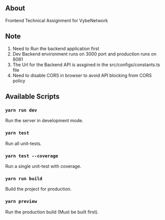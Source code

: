 ## About

Frontend Technical Assignment for VybeNetwork

## Note 
 1. Need to Run the backend application first
 2. Dev Backend environment runs on 3000 port and production runs on 8081
 3. The Url for the Backend API is assgined in the src/configs/constants.ts file
 4. Need to disable CORS in browser to avoid API blocking from CORS policy

## Available Scripts

### `yarn run dev`

Run the server in development mode.

### `yarn test`

Run all unit-tests.

### `yarn test --coverage`

Run a single unit-test with coverage.

### `yarn run build`

Build the project for production.

### `yarn preview`

Run the production build (Must be built first).


